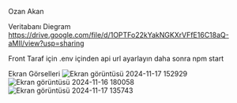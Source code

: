 Ozan Akan


Veritabanı Diegram
https://drive.google.com/file/d/1OPTFo22kYakNGKXrVFfE16C18aQ-aMII/view?usp=sharing

Front Taraf için
.env içinden api url ayarlayın daha sonra 
npm start

Ekran Görselleri
![Ekran görüntüsü 2024-11-17 152929](https://github.com/user-attachments/assets/cd95f904-02b5-48a3-b1ee-ae80e9a6bea1)
![Ekran görüntüsü 2024-11-16 180058](https://github.com/user-attachments/assets/8c834dc9-3cd7-412c-ac01-5367a08d6e08)
![Ekran görüntüsü 2024-11-17 135743](https://github.com/user-attachments/assets/82bc6567-51ae-434c-a7b7-88a15549ac7c)
